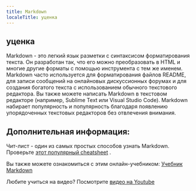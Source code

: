 ```yaml
---
title: Markdown
localeTitle: уценка
---
```

## уценка

Markdown - это легкий язык разметки с синтаксисом форматирования текста. Он разработан так, что его можно преобразовать в HTML и многие другие форматы с помощью инструмента с тем же именем. Markdown часто используется для форматирования файлов README, для записи сообщений на онлайновых дискуссионных форумах и для создания богатого текста с использованием обычного текстового редактора. Вы также можете написать Markdown в текстовом редакторе (например, Sublime Text или Visual Studio Code). Markdown набирает популярность и популярность благодаря появлению упорядоченных текстовых редакторов без отвлечения внимания.

## Дополнительная информация:

Чит-лист - один из самых простых способов узнать Markdown. Проверьте [этот популярный cheatsheet](https://github.com/adam-p/markdown-here/wiki/Markdown-Cheatsheet) .

Вы также можете ознакомиться с этим онлайн-учебником: [Учебник Markdown](https://www.markdowntutorial.com)

Любите учиться на видео? Посмотрите [видео на Youtube](https://www.youtube.com/watch?v=HndN6P9ke6U)
